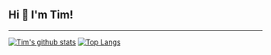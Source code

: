 ## Hi 👋 I'm Tim!

---

[![Tim's github stats](https://github-readme-stats.vercel.app/api?username=thostetler&theme=darkula&show_icons=true)](https://github.com/thostetler/github-readme-stats)
[![Top Langs](https://github-readme-stats.vercel.app/api/top-langs/?username=thostetler&layout=compact&theme=darkula&show_icons=true)](https://github.com/thostetler/github-readme-stats)
